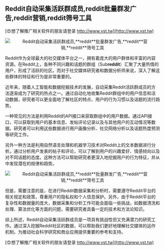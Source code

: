 ## **Reddit自动采集活跃群成员,**reddit**批量群发广告,**reddit**营销,**reddit**筛号工具**

[😍想了解推广相关软件的朋友请登录 http://www.vst.tw](http://www.vst.tw)

 <center><img src="https://vst.tw/MP4/tuiguang/png/0.png" alt="Reddit自动采集活跃群成员,**reddit**批量群发广告,**reddit**营销,**reddit**筛号工具"></center>

Reddit作为全球最大的社交媒体平台之一，拥有着庞大的用户群体和丰富的内容资源。在Reddit上，各种不同兴趣和话题的群组（Sub**reddit**）汇聚了大量热情的用户，形成了活跃的社区。而对于社交媒体研究者和数据分析师来说，深入了解这些群体的特征和行为是非常重要的。

近年来，随着人工智能和数据挖掘技术的发展，自动采集Reddit活跃群成员的方法逐渐成为了研究的热点之一。通过自动化地收集Reddit群组中的用户信息和活动数据，研究者可以更全面地了解社区的特点、用户的行为习惯以及话题的流行趋势。

一种常见的方法是利用Reddit的API接口来获取群组中的用户数据。通过API接口，可以获取到用户的基本信息、发帖评论记录以及与其他用户的互动情况等数据。研究者可以利用这些数据进行用户画像分析、社交网络分析以及话题热度预测等研究工作。

另外一种方法是利用自然语言处理和机器学习技术对Reddit上的文本数据进行分析。通过分析用户发表的帖子和评论，可以了解到用户的兴趣爱好、情感倾向以及对不同话题的态度。这种方法可以帮助研究者更深入地挖掘用户的行为特征，并从中发现潜在的规律和趋势。

 <center><img src="https://vst.tw/MP4/tuiguang/png/7.png" alt="Reddit自动采集活跃群成员,**reddit**批量群发广告,**reddit**营销,**reddit**筛号工具"></center>

但是，需要注意的是，在进行Reddit数据采集和分析时，需要遵守Reddit平台的相关规定和政策，尊重用户的隐私权和个人信息保护。另外，由于Reddit平台的复杂性和数据量的庞大，数据采集和分析工作可能会面临一些挑战，如数据清洗和处理、算法优化等方面的问题，需要研究者具备一定的技术和方法论知识。

综上所述，Reddit自动采集活跃群成员是一项具有挑战性但又充满潜力的研究工作。通过深入挖掘Reddit社区的数据，可以帮助我们更好地理解社交媒体的运作机制，为推动社会科学研究和商业应用提供重要的参考和支持。

[😍想了解推广相关软件的朋友请登录 http://www.vst.tw](http://www.vst.tw)



